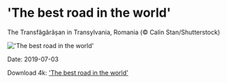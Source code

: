 # 'The best road in the world'

The Transfăgărășan in Transylvania, Romania (© Calin Stan/Shutterstock)

!['The best road in the world'](https://bing.com/th?id=OHR.Transfagarasan_EN-US6188465843_UHD.jpg&rf=LaDigue_UHD.jpg&pid=hp&w=1024&h=576)

Date: 2019-07-03

Download 4k: ['The best road in the world'](https://bing.com/th?id=OHR.Transfagarasan_EN-US6188465843_UHD.jpg&rf=LaDigue_UHD.jpg&pid=hp&w=3840&h=2160)

